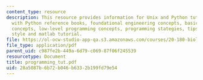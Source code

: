 ```yaml
---
content_type: resource
description: This resource provides information for Unix and Python tutorial along
  with Python reference books, foundational engineering concepts, basic programming
  concepts, low-level programming concepts, programming stategies, tips on programming
  style and matlab tutorial.
file: https://ol-ocw-studio-app-qa.s3.amazonaws.com/courses/20-180-biological-engineering-programming-spring-2006/28a5087b6b72b046b6332b199fd79e54_programming_tut.pdf
file_type: application/pdf
parent_uid: c987fe2b-449a-6d79-c069-87f06f245539
resourcetype: Document
title: programming_tut.pdf
uid: 28a5087b-6b72-b046-b633-2b199fd79e54
---
```

